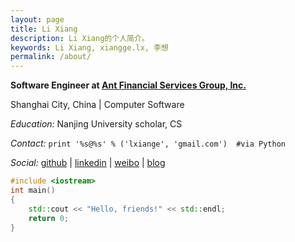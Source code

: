 ```yaml
---
layout: page
title: Li Xiang
description: Li Xiang的个人简介。
keywords: Li Xiang, xiangge.lx, 李想
permalink: /about/
---
```


**Software Engineer at [Ant Financial Services Group, Inc.](https://www.antgroup.com/)**

Shanghai City, China \| Computer Software
  
*Education:* Nanjing University
scholar, CS

*Contact:* `print '%s@%s' % ('lxiange', 'gmail.com')  #via Python`

*Social:*  [github](http://github.com/lxiange) \| [linkedin](http://www.linkedin.com/in/lxiange) \| [weibo](http://weibo.com/lxiange) \| [blog](http://lxiange.github.io)
    
```c++
#include <iostream>
int main()
{
	std::cout << "Hello, friends!" << std::endl;
	return 0;
}
```
